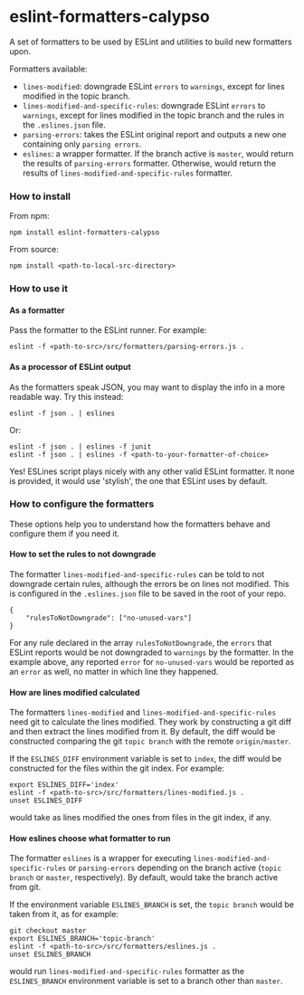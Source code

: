 # eslint-formatters-calypso

A set of formatters to be used by ESLint and utilities to build new formatters upon.

Formatters available:

* `lines-modified`: downgrade ESLint `errors` to `warnings`, except for lines modified in the topic branch.
* `lines-modified-and-specific-rules`: downgrade ESLint `errors` to `warnings`, except for lines modified in the topic branch and the rules in the `.eslines.json` file.
* `parsing-errors`: takes the ESLint original report and outputs a new one containing only `parsing errors`.
* `eslines`: a wrapper formatter. If the branch active is `master`, would return the results of `parsing-errors` formatter. Otherwise, would return the results of `lines-modified-and-specific-rules` formatter.

### How to install

From npm:

	npm install eslint-formatters-calypso

From source:

	npm install <path-to-local-src-directory>

### How to use it

#### As a formatter

Pass the formatter to the ESLint runner. For example:

	eslint -f <path-to-src>/src/formatters/parsing-errors.js .

#### As a processor of ESLint output

As the formatters speak JSON, you may want to display the info in a more readable way. Try this instead:

	eslint -f json . | eslines

Or:

	eslint -f json . | eslines -f junit
	eslint -f json . | eslines -f <path-to-your-formatter-of-choice>

Yes! ESLines script plays nicely with any other valid ESLint formatter. It none is provided, it would use 'stylish', the one that ESLint uses by default.

### How to configure the formatters

These options help you to understand how the formatters behave and configure them if you need it.

#### How to set the rules to not downgrade

The formatter `lines-modified-and-specific-rules` can be told to not downgrade certain rules, although the errors be on lines not modified. This is configured in the `.eslines.json` file to be saved in the root of your repo.

	{
		"rulesToNotDowngrade": ["no-unused-vars"]
	}

For any rule declared in the array `rulesToNotDowngrade`, the `errors` that ESLint reports would be not downgraded to `warnings` by the formatter. In the example above, any reported `error` for `no-unused-vars` would be reported as an `error` as well, no matter in which line they happened.

#### How are lines modified calculated

The formatters `lines-modified` and `lines-modified-and-specific-rules` need git to calculate the lines modified. They work by constructing a git diff and then extract the lines modified from it. By default, the diff would be constructed comparing the git `topic branch` with the remote `origin/master`.

If the `ESLINES_DIFF` environment variable is set to `index`, the diff would be constructed for the files within the git index. For example:

	export ESLINES_DIFF='index'
	eslint -f <path-to-src>/src/formatters/lines-modified.js .
	unset ESLINES_DIFF

would take as lines modified the ones from files in the git index, if any.

#### How eslines choose what formatter to run

The formatter `eslines` is a wrapper for executing `lines-modified-and-specific-rules` or `parsing-errors` depending on the branch active (`topic branch` or `master`, respectively). By default, would take the branch active from git.

If the environment variable `ESLINES_BRANCH` is set, the `topic branch` would be taken from it, as for example:

	git checkout master
	export ESLINES_BRANCH='topic-branch'
	eslint -f <path-to-src>/src/formatters/eslines.js .
	unset ESLINES_BRANCH

would run `lines-modified-and-specific-rules` formatter as the `ESLINES_BRANCH` environment variable is set to a branch other than `master`.
